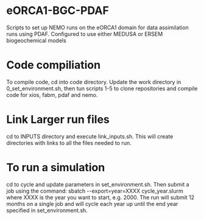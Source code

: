 # eORCA1-BGC-PDAF
Scripts to set up NEMO runs on the eORCA1 domain for data assimilation runs using PDAF. Configured to use either MEDUSA or ERSEM biogeochemical models

# Code compiliation
To compile code, cd into code directory. Update the work directory in 0_set_environment.sh, then tun scripts 1-5 to clone repositories and compile code for xios, fabm, pdaf and nemo. 

# Link Larger run files
cd to INPUTS directory and execute link_inputs.sh. This will create directories with links to all the files needed to run. 

# To run a simulation
cd to cycle and update parameters in set_environment.sh. Then submit a job using the command:
sbatch --export=year=XXXX cycle_year.slurm
where XXXX is the year you want to start, e.g. 2000. The run will submit 12 months on a single job and will cycle each year up until the end year specified in set_environment.sh. 
